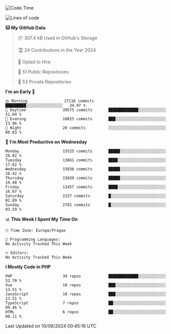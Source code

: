 <!--START_SECTION:waka-->
![Code Time](http://img.shields.io/badge/Code%20Time-1%2C583%20hrs%2058%20mins-blue)

![Lines of code](https://img.shields.io/badge/From%20Hello%20World%20I%27ve%20Written-24.6%20million%20lines%20of%20code-blue)

**🐱 My GitHub Data** 

> 📦 307.4 kB Used in GitHub's Storage 
 > 
> 🏆 24 Contributions in the Year 2024
 > 
> 💼 Opted to Hire
 > 
> 📜 51 Public Repositories 
 > 
> 🔑 53 Private Repositories 
 > 
**I'm an Early 🐤** 

```text
🌞 Morning                27116 commits       █████████░░░░░░░░░░░░░░░░   34.97 % 
🌆 Daytime                39575 commits       █████████████░░░░░░░░░░░░   51.04 % 
🌃 Evening                10825 commits       ███░░░░░░░░░░░░░░░░░░░░░░   13.96 % 
🌙 Night                  20 commits          ░░░░░░░░░░░░░░░░░░░░░░░░░   00.03 % 
```
📅 **I'm Most Productive on Wednesday** 

```text
Monday                   15525 commits       █████░░░░░░░░░░░░░░░░░░░░   20.02 % 
Tuesday                  13661 commits       ████░░░░░░░░░░░░░░░░░░░░░   17.62 % 
Wednesday                15836 commits       █████░░░░░░░░░░░░░░░░░░░░   20.42 % 
Thursday                 15039 commits       █████░░░░░░░░░░░░░░░░░░░░   19.40 % 
Friday                   12457 commits       ████░░░░░░░░░░░░░░░░░░░░░   16.07 % 
Saturday                 2237 commits        █░░░░░░░░░░░░░░░░░░░░░░░░   02.89 % 
Sunday                   2781 commits        █░░░░░░░░░░░░░░░░░░░░░░░░   03.59 % 
```


📊 **This Week I Spent My Time On** 

```text
🕑︎ Time Zone: Europe/Prague

💬 Programming Languages: 
No Activity Tracked This Week

🔥 Editors: 
No Activity Tracked This Week
```

**I Mostly Code in PHP** 

```text
PHP                      39 repos            █████████████░░░░░░░░░░░░   52.70 % 
Vue                      10 repos            ███░░░░░░░░░░░░░░░░░░░░░░   13.51 % 
JavaScript               10 repos            ███░░░░░░░░░░░░░░░░░░░░░░   13.51 % 
TypeScript               7 repos             ██░░░░░░░░░░░░░░░░░░░░░░░   09.46 % 
HTML                     6 repos             ██░░░░░░░░░░░░░░░░░░░░░░░   08.11 % 
```




 Last Updated on 10/06/2024 00:45:16 UTC
<!--END_SECTION:waka-->
<!--
**AlexKratky/AlexKratky** is a ✨ _special_ ✨ repository because its `README.md` (this file) appears on your GitHub profile.

Here are some ideas to get you started:

- 🔭 I’m currently working on ...
- 🌱 I’m currently learning ...
- 👯 I’m looking to collaborate on ...
- 🤔 I’m looking for help with ...
- 💬 Ask me about ...
- 📫 How to reach me: ...
- 😄 Pronouns: ...
- ⚡ Fun fact: ...
-->
